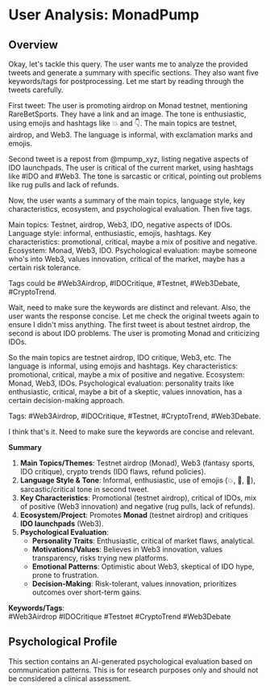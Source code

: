 # User Analysis: MonadPump

## Overview

<think>
Okay, let's tackle this query. The user wants me to analyze the provided tweets and generate a summary with specific sections. They also want five keywords/tags for postprocessing. Let me start by reading through the tweets carefully.

First tweet: The user is promoting airdrop on Monad testnet, mentioning RareBetSports. They have a link and an image. The tone is enthusiastic, using emojis and hashtags like 💥 and 👇. The main topics are testnet, airdrop, and Web3. The language is informal, with exclamation marks and emojis.

Second tweet is a repost from @mpump_xyz, listing negative aspects of IDO launchpads. The user is critical of the current market, using hashtags like #IDO and #Web3. The tone is sarcastic or critical, pointing out problems like rug pulls and lack of refunds.

Now, the user wants a summary of the main topics, language style, key characteristics, ecosystem, and psychological evaluation. Then five tags.

Main topics: Testnet, airdrop, Web3, IDO, negative aspects of IDOs. Language style: informal, enthusiastic, emojis, hashtags. Key characteristics: promotional, critical, maybe a mix of positive and negative. Ecosystem: Monad, Web3, IDO. Psychological evaluation: maybe someone who's into Web3, values innovation, critical of the market, maybe has a certain risk tolerance.

Tags could be #Web3Airdrop, #IDOCritique, #Testnet, #Web3Debate, #CryptoTrend.

Wait, need to make sure the keywords are distinct and relevant. Also, the user wants the response concise. Let me check the original tweets again to ensure I didn't miss anything. The first tweet is about testnet airdrop, the second is about IDO problems. The user is promoting Monad and criticizing IDOs.

So the main topics are testnet airdrop, IDO critique, Web3, etc. The language is informal, using emojis and hashtags. Key characteristics: promotional, critical, maybe a mix of positive and negative. Ecosystem: Monad, Web3, IDOs. Psychological evaluation: personality traits like enthusiastic, critical, maybe a bit of a skeptic, values innovation, has a certain decision-making approach.

Tags: #Web3Airdrop, #IDOCritique, #Testnet, #CryptoTrend, #Web3Debate.

I think that's it. Need to make sure the keywords are concise and relevant.
</think>

**Summary**  
1. **Main Topics/Themes**: Testnet airdrop (Monad), Web3 (fantasy sports, IDO critique), crypto trends (IDO flaws, refund policies).  
2. **Language Style & Tone**: Informal, enthusiastic, use of emojis (💥, 🎯, 🧪), sarcastic/critical tone in second tweet.  
3. **Key Characteristics**: Promotional (testnet airdrop), critical of IDOs, mix of positive (Web3 innovation) and negative (rug pulls, lack of refunds).  
4. **Ecosystem/Project**: Promotes **Monad** (testnet airdrop) and critiques **IDO launchpads** (Web3).  
5. **Psychological Evaluation**:  
   - **Personality Traits**: Enthusiastic, critical of market flaws, analytical.  
   - **Motivations/Values**: Believes in Web3 innovation, values transparency, risks trying new platforms.  
   - **Emotional Patterns**: Optimistic about Web3, skeptical of IDO hype, prone to frustration.  
   - **Decision-Making**: Risk-tolerant, values innovation, prioritizes outcomes over short-term gains.  

**Keywords/Tags**:  
#Web3Airdrop #IDOCritique #Testnet #CryptoTrend #Web3Debate

## Psychological Profile

This section contains an AI-generated psychological evaluation based on communication patterns. This is for research purposes only and should not be considered a clinical assessment.